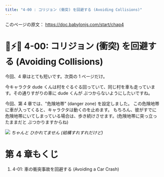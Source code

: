 ```yaml
---
title: "4-00 : コリジョン (衝突) を回避する (Avoiding Collisions)"
---
```


このページの原文： https://doc.babylonjs.com/start/chap4

# 🙍⚡🚙 4-00: コリジョン (衝突) を回避する (Avoiding Collisions)

今回、4 章はとても短いです。次頁の 1 ページだけ。

今キャラクタ dude くんは村をぐるぐる回っていて、同じ村を車も走っています。その通りすがりの車に dude くんが ぶつからないようにしたいですね。

今回、第 4 章では、"危険地帯" (danger zone) を設定しました。
この危険地帯に車が入ってくると、キャラクタは動くのを止めます。
もちろん、彼がすでに危険地帯にいてしまっている場合は、歩き続けさせます。(危険地帯に突っ立ったままだと ぶつかりますからね)

![](https://storage.googleapis.com/zenn-user-upload/a2a6fa82e0c6-20220401.gif)
*ちゃんと ひかれてません (結構すれすれだけど)*

# 第 4 章もくじ

1. 4-01: 車の衝突事故を回避する (Avoiding a Car Crash)
